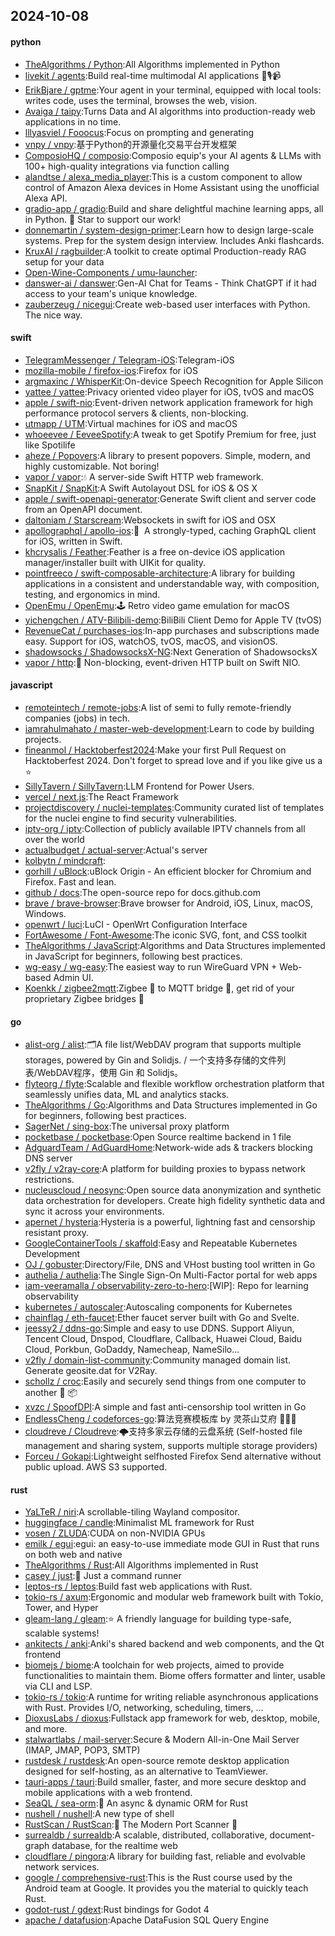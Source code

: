 ## 2024-10-08

#### python
* [TheAlgorithms / Python](https://github.com/TheAlgorithms/Python):All Algorithms implemented in Python
* [livekit / agents](https://github.com/livekit/agents):Build real-time multimodal AI applications 🤖🎙️📹
* [ErikBjare / gptme](https://github.com/ErikBjare/gptme):Your agent in your terminal, equipped with local tools: writes code, uses the terminal, browses the web, vision.
* [Avaiga / taipy](https://github.com/Avaiga/taipy):Turns Data and AI algorithms into production-ready web applications in no time.
* [lllyasviel / Fooocus](https://github.com/lllyasviel/Fooocus):Focus on prompting and generating
* [vnpy / vnpy](https://github.com/vnpy/vnpy):基于Python的开源量化交易平台开发框架
* [ComposioHQ / composio](https://github.com/ComposioHQ/composio):Composio equip's your AI agents & LLMs with 100+ high-quality integrations via function calling
* [alandtse / alexa_media_player](https://github.com/alandtse/alexa_media_player):This is a custom component to allow control of Amazon Alexa devices in Home Assistant using the unofficial Alexa API.
* [gradio-app / gradio](https://github.com/gradio-app/gradio):Build and share delightful machine learning apps, all in Python. 🌟 Star to support our work!
* [donnemartin / system-design-primer](https://github.com/donnemartin/system-design-primer):Learn how to design large-scale systems. Prep for the system design interview. Includes Anki flashcards.
* [KruxAI / ragbuilder](https://github.com/KruxAI/ragbuilder):A toolkit to create optimal Production-ready RAG setup for your data
* [Open-Wine-Components / umu-launcher](https://github.com/Open-Wine-Components/umu-launcher):
* [danswer-ai / danswer](https://github.com/danswer-ai/danswer):Gen-AI Chat for Teams - Think ChatGPT if it had access to your team's unique knowledge.
* [zauberzeug / nicegui](https://github.com/zauberzeug/nicegui):Create web-based user interfaces with Python. The nice way.

#### swift
* [TelegramMessenger / Telegram-iOS](https://github.com/TelegramMessenger/Telegram-iOS):Telegram-iOS
* [mozilla-mobile / firefox-ios](https://github.com/mozilla-mobile/firefox-ios):Firefox for iOS
* [argmaxinc / WhisperKit](https://github.com/argmaxinc/WhisperKit):On-device Speech Recognition for Apple Silicon
* [yattee / yattee](https://github.com/yattee/yattee):Privacy oriented video player for iOS, tvOS and macOS
* [apple / swift-nio](https://github.com/apple/swift-nio):Event-driven network application framework for high performance protocol servers & clients, non-blocking.
* [utmapp / UTM](https://github.com/utmapp/UTM):Virtual machines for iOS and macOS
* [whoeevee / EeveeSpotify](https://github.com/whoeevee/EeveeSpotify):A tweak to get Spotify Premium for free, just like Spotilife
* [aheze / Popovers](https://github.com/aheze/Popovers):A library to present popovers. Simple, modern, and highly customizable. Not boring!
* [vapor / vapor](https://github.com/vapor/vapor):💧 A server-side Swift HTTP web framework.
* [SnapKit / SnapKit](https://github.com/SnapKit/SnapKit):A Swift Autolayout DSL for iOS & OS X
* [apple / swift-openapi-generator](https://github.com/apple/swift-openapi-generator):Generate Swift client and server code from an OpenAPI document.
* [daltoniam / Starscream](https://github.com/daltoniam/Starscream):Websockets in swift for iOS and OSX
* [apollographql / apollo-ios](https://github.com/apollographql/apollo-ios):📱  A strongly-typed, caching GraphQL client for iOS, written in Swift.
* [khcrysalis / Feather](https://github.com/khcrysalis/Feather):Feather is a free on-device iOS application manager/installer built with UIKit for quality.
* [pointfreeco / swift-composable-architecture](https://github.com/pointfreeco/swift-composable-architecture):A library for building applications in a consistent and understandable way, with composition, testing, and ergonomics in mind.
* [OpenEmu / OpenEmu](https://github.com/OpenEmu/OpenEmu):🕹 Retro video game emulation for macOS
* [yichengchen / ATV-Bilibili-demo](https://github.com/yichengchen/ATV-Bilibili-demo):BiliBili Client Demo for Apple TV (tvOS)
* [RevenueCat / purchases-ios](https://github.com/RevenueCat/purchases-ios):In-app purchases and subscriptions made easy. Support for iOS, watchOS, tvOS, macOS, and visionOS.
* [shadowsocks / ShadowsocksX-NG](https://github.com/shadowsocks/ShadowsocksX-NG):Next Generation of ShadowsocksX
* [vapor / http](https://github.com/vapor/http):🚀 Non-blocking, event-driven HTTP built on Swift NIO.

#### javascript
* [remoteintech / remote-jobs](https://github.com/remoteintech/remote-jobs):A list of semi to fully remote-friendly companies (jobs) in tech.
* [iamrahulmahato / master-web-development](https://github.com/iamrahulmahato/master-web-development):Learn to code by building projects.
* [fineanmol / Hacktoberfest2024](https://github.com/fineanmol/Hacktoberfest2024):Make your first Pull Request on Hacktoberfest 2024. Don't forget to spread love and if you like give us a ⭐️
* [SillyTavern / SillyTavern](https://github.com/SillyTavern/SillyTavern):LLM Frontend for Power Users.
* [vercel / next.js](https://github.com/vercel/next.js):The React Framework
* [projectdiscovery / nuclei-templates](https://github.com/projectdiscovery/nuclei-templates):Community curated list of templates for the nuclei engine to find security vulnerabilities.
* [iptv-org / iptv](https://github.com/iptv-org/iptv):Collection of publicly available IPTV channels from all over the world
* [actualbudget / actual-server](https://github.com/actualbudget/actual-server):Actual's server
* [kolbytn / mindcraft](https://github.com/kolbytn/mindcraft):
* [gorhill / uBlock](https://github.com/gorhill/uBlock):uBlock Origin - An efficient blocker for Chromium and Firefox. Fast and lean.
* [github / docs](https://github.com/github/docs):The open-source repo for docs.github.com
* [brave / brave-browser](https://github.com/brave/brave-browser):Brave browser for Android, iOS, Linux, macOS, Windows.
* [openwrt / luci](https://github.com/openwrt/luci):LuCI - OpenWrt Configuration Interface
* [FortAwesome / Font-Awesome](https://github.com/FortAwesome/Font-Awesome):The iconic SVG, font, and CSS toolkit
* [TheAlgorithms / JavaScript](https://github.com/TheAlgorithms/JavaScript):Algorithms and Data Structures implemented in JavaScript for beginners, following best practices.
* [wg-easy / wg-easy](https://github.com/wg-easy/wg-easy):The easiest way to run WireGuard VPN + Web-based Admin UI.
* [Koenkk / zigbee2mqtt](https://github.com/Koenkk/zigbee2mqtt):Zigbee 🐝 to MQTT bridge 🌉, get rid of your proprietary Zigbee bridges 🔨

#### go
* [alist-org / alist](https://github.com/alist-org/alist):🗂️A file list/WebDAV program that supports multiple storages, powered by Gin and Solidjs. / 一个支持多存储的文件列表/WebDAV程序，使用 Gin 和 Solidjs。
* [flyteorg / flyte](https://github.com/flyteorg/flyte):Scalable and flexible workflow orchestration platform that seamlessly unifies data, ML and analytics stacks.
* [TheAlgorithms / Go](https://github.com/TheAlgorithms/Go):Algorithms and Data Structures implemented in Go for beginners, following best practices.
* [SagerNet / sing-box](https://github.com/SagerNet/sing-box):The universal proxy platform
* [pocketbase / pocketbase](https://github.com/pocketbase/pocketbase):Open Source realtime backend in 1 file
* [AdguardTeam / AdGuardHome](https://github.com/AdguardTeam/AdGuardHome):Network-wide ads & trackers blocking DNS server
* [v2fly / v2ray-core](https://github.com/v2fly/v2ray-core):A platform for building proxies to bypass network restrictions.
* [nucleuscloud / neosync](https://github.com/nucleuscloud/neosync):Open source data anonymization and synthetic data orchestration for developers. Create high fidelity synthetic data and sync it across your environments.
* [apernet / hysteria](https://github.com/apernet/hysteria):Hysteria is a powerful, lightning fast and censorship resistant proxy.
* [GoogleContainerTools / skaffold](https://github.com/GoogleContainerTools/skaffold):Easy and Repeatable Kubernetes Development
* [OJ / gobuster](https://github.com/OJ/gobuster):Directory/File, DNS and VHost busting tool written in Go
* [authelia / authelia](https://github.com/authelia/authelia):The Single Sign-On Multi-Factor portal for web apps
* [iam-veeramalla / observability-zero-to-hero](https://github.com/iam-veeramalla/observability-zero-to-hero):[WIP]: Repo for learning observability
* [kubernetes / autoscaler](https://github.com/kubernetes/autoscaler):Autoscaling components for Kubernetes
* [chainflag / eth-faucet](https://github.com/chainflag/eth-faucet):Ether faucet server built with Go and Svelte.
* [jeessy2 / ddns-go](https://github.com/jeessy2/ddns-go):Simple and easy to use DDNS. Support Aliyun, Tencent Cloud, Dnspod, Cloudflare, Callback, Huawei Cloud, Baidu Cloud, Porkbun, GoDaddy, Namecheap, NameSilo...
* [v2fly / domain-list-community](https://github.com/v2fly/domain-list-community):Community managed domain list. Generate geosite.dat for V2Ray.
* [schollz / croc](https://github.com/schollz/croc):Easily and securely send things from one computer to another 🐊 📦
* [xvzc / SpoofDPI](https://github.com/xvzc/SpoofDPI):A simple and fast anti-censorship tool written in Go
* [EndlessCheng / codeforces-go](https://github.com/EndlessCheng/codeforces-go):算法竞赛模板库 by 灵茶山艾府 💭💡🎈
* [cloudreve / Cloudreve](https://github.com/cloudreve/Cloudreve):🌩支持多家云存储的云盘系统 (Self-hosted file management and sharing system, supports multiple storage providers)
* [Forceu / Gokapi](https://github.com/Forceu/Gokapi):Lightweight selfhosted Firefox Send alternative without public upload. AWS S3 supported.

#### rust
* [YaLTeR / niri](https://github.com/YaLTeR/niri):A scrollable-tiling Wayland compositor.
* [huggingface / candle](https://github.com/huggingface/candle):Minimalist ML framework for Rust
* [vosen / ZLUDA](https://github.com/vosen/ZLUDA):CUDA on non-NVIDIA GPUs
* [emilk / egui](https://github.com/emilk/egui):egui: an easy-to-use immediate mode GUI in Rust that runs on both web and native
* [TheAlgorithms / Rust](https://github.com/TheAlgorithms/Rust):All Algorithms implemented in Rust
* [casey / just](https://github.com/casey/just):🤖 Just a command runner
* [leptos-rs / leptos](https://github.com/leptos-rs/leptos):Build fast web applications with Rust.
* [tokio-rs / axum](https://github.com/tokio-rs/axum):Ergonomic and modular web framework built with Tokio, Tower, and Hyper
* [gleam-lang / gleam](https://github.com/gleam-lang/gleam):⭐️ A friendly language for building type-safe, scalable systems!
* [ankitects / anki](https://github.com/ankitects/anki):Anki's shared backend and web components, and the Qt frontend
* [biomejs / biome](https://github.com/biomejs/biome):A toolchain for web projects, aimed to provide functionalities to maintain them. Biome offers formatter and linter, usable via CLI and LSP.
* [tokio-rs / tokio](https://github.com/tokio-rs/tokio):A runtime for writing reliable asynchronous applications with Rust. Provides I/O, networking, scheduling, timers, ...
* [DioxusLabs / dioxus](https://github.com/DioxusLabs/dioxus):Fullstack app framework for web, desktop, mobile, and more.
* [stalwartlabs / mail-server](https://github.com/stalwartlabs/mail-server):Secure & Modern All-in-One Mail Server (IMAP, JMAP, POP3, SMTP)
* [rustdesk / rustdesk](https://github.com/rustdesk/rustdesk):An open-source remote desktop application designed for self-hosting, as an alternative to TeamViewer.
* [tauri-apps / tauri](https://github.com/tauri-apps/tauri):Build smaller, faster, and more secure desktop and mobile applications with a web frontend.
* [SeaQL / sea-orm](https://github.com/SeaQL/sea-orm):🐚 An async & dynamic ORM for Rust
* [nushell / nushell](https://github.com/nushell/nushell):A new type of shell
* [RustScan / RustScan](https://github.com/RustScan/RustScan):🤖 The Modern Port Scanner 🤖
* [surrealdb / surrealdb](https://github.com/surrealdb/surrealdb):A scalable, distributed, collaborative, document-graph database, for the realtime web
* [cloudflare / pingora](https://github.com/cloudflare/pingora):A library for building fast, reliable and evolvable network services.
* [google / comprehensive-rust](https://github.com/google/comprehensive-rust):This is the Rust course used by the Android team at Google. It provides you the material to quickly teach Rust.
* [godot-rust / gdext](https://github.com/godot-rust/gdext):Rust bindings for Godot 4
* [apache / datafusion](https://github.com/apache/datafusion):Apache DataFusion SQL Query Engine

